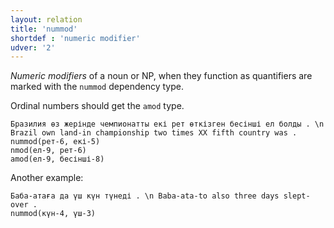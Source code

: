 ```yaml
---
layout: relation
title: 'nummod'
shortdef : 'numeric modifier'
udver: '2'
---
```


*Numeric modifiers* of a noun or NP, when they function as quantifiers
are marked with the `nummod` dependency type.

Ordinal numbers should get the `amod` type.

<!-- fname:num.pdf -->
~~~ sdparse
Бразилия өз жерінде чемпионатты екі рет өткізген бесінші ел болды . \n Brazil own land-in championship two times XX fifth country was .
nummod(рет-6, екі-5)
nmod(ел-9, рет-6)
amod(ел-9, бесінші-8)
~~~

Another example:

~~~ sdparse
Баба-атаға да үш күн түнеді . \n Baba-ata-to also three days slept-over .
nummod(күн-4, үш-3)
~~~
<!-- Interlanguage links updated Út 9. května 2023, 20:04:25 CEST -->
